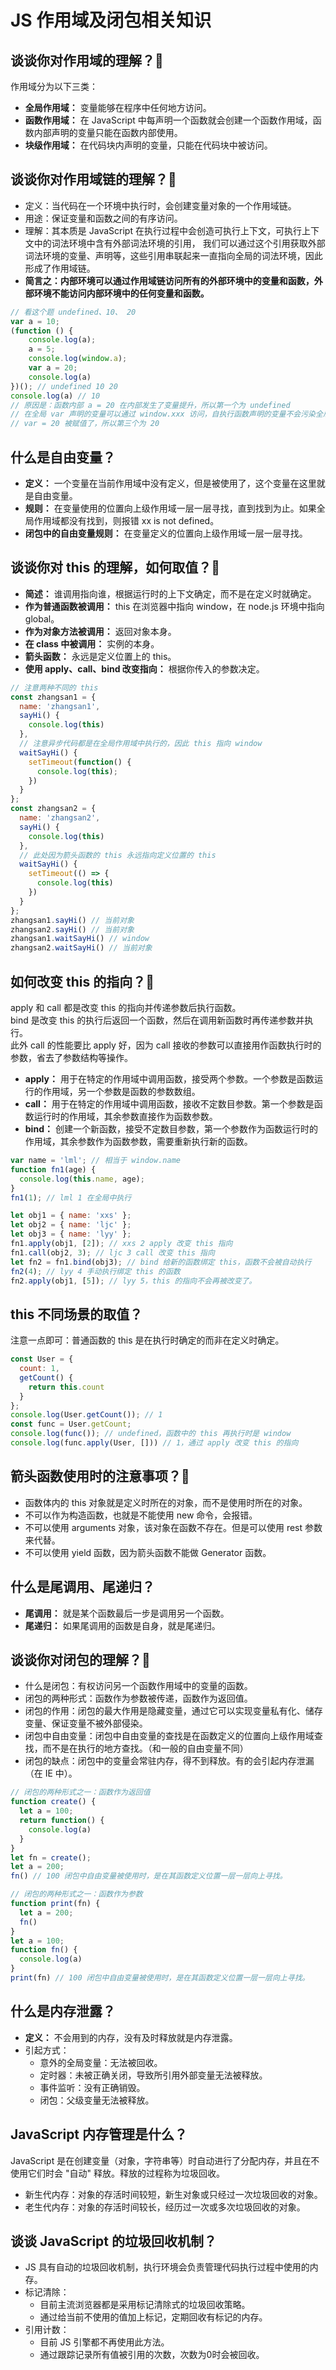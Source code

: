 # JS 作用域及闭包相关知识
## 谈谈你对作用域的理解？:star2:
作用域分为以下三类：
- **全局作用域：** 变量能够在程序中任何地方访问。
- **函数作用域：** 在 JavaScript 中每声明一个函数就会创建一个函数作用域，函数内部声明的变量只能在函数内部使用。
- **块级作用域：** 在代码块内声明的变量，只能在代码块中被访问。

## 谈谈你对作用域链的理解？:star2:
- 定义：当代码在一个环境中执行时，会创建变量对象的一个作用域链。
- 用途：保证变量和函数之间的有序访问。
- 理解：其本质是 JavaScript 在执行过程中会创造可执行上下文，可执行上下文中的词法环境中含有外部词法环境的引用，
我们可以通过这个引用获取外部词法环境的变量、声明等，这些引用串联起来一直指向全局的词法环境，因此形成了作用域链。
- **简言之：内部环境可以通过作用域链访问所有的外部环境中的变量和函数，外部环境不能访问内部环境中的任何变量和函数。**
```javascript
// 看这个题 undefined、10、 20
var a = 10;
(function () {
    console.log(a);
    a = 5;
    console.log(window.a);
    var a = 20;
    console.log(a)
})(); // undefined 10 20
console.log(a) // 10
// 原因是：函数内部 a = 20 在内部发生了变量提升，所以第一个为 undefined
// 在全局 var 声明的变量可以通过 window.xxx 访问，自执行函数声明的变量不会污染全局，所以第二个为 10
// var = 20 被赋值了，所以第三个为 20
``` 

## 什么是自由变量？
- **定义：** 一个变量在当前作用域中没有定义，但是被使用了，这个变量在这里就是自由变量。
- **规则：** 在变量使用的位置向上级作用域一层一层寻找，直到找到为止。如果全局作用域都没有找到，则报错 xx is not defined。
- **闭包中的自由变量规则：** 在变量定义的位置向上级作用域一层一层寻找。

## 谈谈你对 this  的理解，如何取值？:star2:
- **简述：** 谁调用指向谁，根据运行时的上下文确定，而不是在定义时就确定。
- **作为普通函数被调用：** this 在浏览器中指向 window，在 node.js 环境中指向 global。
- **作为对象方法被调用：** 返回对象本身。
- **在 class 中被调用：** 实例的本身。
- **箭头函数：** 永远是定义位置上的 this。
- **使用 apply、call、bind 改变指向：** 根据你传入的参数决定。
```javascript
// 注意两种不同的 this
const zhangsan1 = {
  name: 'zhangsan1',
  sayHi() {
    console.log(this)
  },
  // 注意异步代码都是在全局作用域中执行的，因此 this 指向 window
  waitSayHi() {
    setTimeout(function() {
      console.log(this);
    })
  }
};
const zhangsan2 = {
  name: 'zhangsan2',
  sayHi() {
    console.log(this)
  },
  // 此处因为箭头函数的 this 永远指向定义位置的 this
  waitSayHi() {
    setTimeout(() => {
      console.log(this)     
    })
  }
};
zhangsan1.sayHi() // 当前对象
zhangsan2.sayHi() // 当前对象
zhangsan1.waitSayHi() // window
zhangsan2.waitSayHi() // 当前对象
```

## 如何改变 this 的指向？:star2:
apply 和 call 都是改变 this 的指向并传递参数后执行函数。     
bind 是改变 this 的执行后返回一个函数，然后在调用新函数时再传递参数并执行。     
此外 call 的性能要比 apply 好，因为 call 接收的参数可以直接用作函数执行时的参数，省去了参数结构等操作。
- **apply：** 用于在特定的作用域中调用函数，接受两个参数。一个参数是函数运行的作用域，另一个参数是函数的参数数组。
- **call：** 用于在特定的作用域中调用函数，接收不定数目参数。第一个参数是函数运行时的作用域，其余参数直接作为函数参数。
- **bind：** 创建一个新函数，接受不定数目参数，第一个参数作为函数运行时的作用域，其余参数作为函数参数，需要重新执行新的函数。
```javascript
var name = 'lml'; // 相当于 window.name
function fn1(age) {
  console.log(this.name, age);
}
fn1(1); // lml 1 在全局中执行

let obj1 = { name: 'xxs' };
let obj2 = { name: 'ljc' };
let obj3 = { name: 'lyy' };
fn1.apply(obj1, [2]); // xxs 2 apply 改变 this 指向
fn1.call(obj2, 3); // ljc 3 call 改变 this 指向
let fn2 = fn1.bind(obj3); // bind 给新的函数绑定 this，函数不会被自动执行
fn2(4); // lyy 4 手动执行绑定 this 的函数
fn2.apply(obj1, [5]); // lyy 5，this 的指向不会再被改变了。
```

## this 不同场景的取值？
注意一点即可：普通函数的 this 是在执行时确定的而非在定义时确定。
```javascript
const User = {
  count: 1,
  getCount() {
    return this.count
  }
};
console.log(User.getCount()); // 1
const func = User.getCount;
console.log(func()); // undefined，函数中的 this 再执行时是 window
console.log(func.apply(User, [])) // 1，通过 apply 改变 this 的指向
```

## 箭头函数使用时的注意事项？:star2:
- 函数体内的 this 对象就是定义时所在的对象，而不是使用时所在的对象。
- 不可以作为构造函数，也就是不能使用 new 命令，会报错。
- 不可以使用 arguments 对象，该对象在函数不存在。但是可以使用 rest 参数来代替。
- 不可以使用 yield 函数，因为箭头函数不能做 Generator 函数。

## 什么是尾调用、尾递归？
- **尾调用：** 就是某个函数最后一步是调用另一个函数。
- **尾递归：** 如果尾调用的函数是自身，就是尾递归。

## 谈谈你对闭包的理解？:star2:
- 什么是闭包：有权访问另一个函数作用域中的变量的函数。
- 闭包的两种形式：函数作为参数被传递，函数作为返回值。
- 闭包的作用：闭包的最大作用是隐藏变量，通过它可以实现变量私有化、储存变量、保证变量不被外部侵染。
- 闭包中自由变量：闭包中自由变量的查找是在函数定义的位置向上级作用域查找，而不是在执行的地方查找。（和一般的自由变量不同）
- 闭包的缺点：闭包中的变量会常驻内存，得不到释放。有的会引起内存泄漏（在 IE 中）。
```javascript
// 闭包的两种形式之一：函数作为返回值
function create() {
  let a = 100;
  return function() {
    console.log(a)
  }
}
let fn = create();
let a = 200;
fn() // 100 闭包中自由变量被使用时，是在其函数定义位置一层一层向上寻找。
```
```javascript
// 闭包的两种形式之一：函数作为参数
function print(fn) {
  let a = 200;
  fn()
}
let a = 100;
function fn() {
  console.log(a)
}
print(fn) // 100 闭包中自由变量被使用时，是在其函数定义位置一层一层向上寻找。
```

## 什么是内存泄露？
- **定义：** 不会用到的内存，没有及时释放就是内存泄露。
- 引起方式：
	- 意外的全局变量：无法被回收。
	- 定时器：未被正确关闭，导致所引用外部变量无法被释放。
	- 事件监听：没有正确销毁。
	- 闭包：父级变量无法被释放。

## JavaScript 内存管理是什么？
JavaScript 是在创建变量（对象，字符串等）时自动进行了分配内存，并且在不使用它们时会 "自动" 释放。释放的过程称为垃圾回收。
- 新生代内存：对象的存活时间较短，新生对象或只经过一次垃圾回收的对象。
- 老生代内存：对象的存活时间较长，经历过一次或多次垃圾回收的对象。

## 谈谈 JavaScript 的垃圾回收机制？
- JS 具有自动的垃圾回收机制，执行环境会负责管理代码执行过程中使用的内存。
- 标记清除：
	- 目前主流浏览器都是采用标记清除式的垃圾回收策略。
	- 通过给当前不使用的值加上标记，定期回收有标记的内存。
- 引用计数：
	- 目前 JS 引擎都不再使用此方法。
	- 通过跟踪记录所有值被引用的次数，次数为0时会被回收。